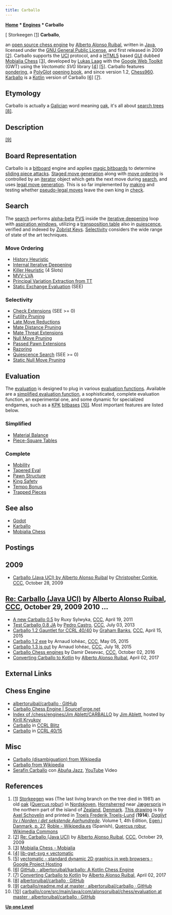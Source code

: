```yaml
---
title: Carballo
---
```

**[Home](Home "Home") * [Engines](Engines "Engines") * Carballo**

\[ Storkeegen <a id="cite-note-1" href="#cite-ref-1">[1]</a>
**Carballo**,

an [open source chess engine](Category:Open_Source "Category:Open Source") by [Alberto Alonso Ruibal](Alberto_Alonso_Ruibal "Alberto Alonso Ruibal"), written in [Java](Java "Java"),
licensed under the [GNU General Public License](Free_Software_Foundation#GPL "Free Software Foundation"), and first released in 2009 <a id="cite-note-2" href="#cite-ref-2">[2]</a>.
Carballo supports the [UCI](UCI "UCI") protocol, and a [HTML5](https://en.wikipedia.org/wiki/HTML5) based [GUI](GUI "GUI") dubbed [Mobialia Chess](index.php?title=Mobialia_Chess&action=edit&redlink=1 "Mobialia Chess (page does not exist)") <a id="cite-note-3" href="#cite-ref-3">[3]</a>, developed by [Lukas Laag](index.php?title=Lukas_Laag&action=edit&redlink=1 "Lukas Laag (page does not exist)") with the [Google Web Toolkit](https://en.wikipedia.org/wiki/Google_Web_Toolkit) (GWT) using the *Vectomatic SVG* library <a id="cite-note-4" href="#cite-ref-4">[4]</a> <a id="cite-note-5" href="#cite-ref-5">[5]</a>.
Carballo features [pondering](Pondering "Pondering"), a [PolyGlot](PolyGlot "PolyGlot") [opening book](Opening_Book "Opening Book"), and since version 1.2, [Chess960](Chess960 "Chess960"). [Karballo](index.php?title=Karballo&action=edit&redlink=1 "Karballo (page does not exist)") is a [Kotlin](<https://en.wikipedia.org/wiki/Kotlin_(programming_language)>) version of Carballo <a id="cite-note-6" href="#cite-ref-6">[6]</a> <a id="cite-note-7" href="#cite-ref-7">[7]</a>.

## Etymology

Carballo is actually a [Galician](https://en.wikipedia.org/wiki/Galician_language) word meaning [oak](https://en.wikipedia.org/wiki/Oak), it's all about [search trees](Search_Tree "Search Tree") <a id="cite-note-8" href="#cite-ref-8">[8]</a>.

## Description

<a id="cite-note-9" href="#cite-ref-9">[9]</a>

## Board Representation

Carballo is a [bitboard](Bitboards "Bitboards") engine and applies [magic bitboards](Magic_Bitboards "Magic Bitboards") to determine [sliding piece attacks](Sliding_Piece_Attacks "Sliding Piece Attacks").
[Staged move generation](Move_Generation#Staged "Move Generation") along with [move ordering](Move_Ordering "Move Ordering") is controlled by an [iterator](https://en.wikipedia.org/wiki/Iterator) object which gets the next move during [search](Search "Search"),
and uses [legal move generation](Move_Generation#Legal "Move Generation"). This is so far implemented by [making](Make_Move "Make Move") and testing whether [pseudo-legal moves](Pseudo-Legal_Move "Pseudo-Legal Move") leave the own king in [check](Check "Check").

## Search

The [search](Search "Search") performs [alpha-beta](Alpha-Beta "Alpha-Beta") [PVS](Principal_Variation_Search "Principal Variation Search") inside the [iterative deepening](Iterative_Deepening "Iterative Deepening") loop with [aspiration windows](Aspiration_Windows "Aspiration Windows"), utilizing a [transposition table](Transposition_Table "Transposition Table") also in [quiescence](Quiescence_Search "Quiescence Search"), verified and indexed by [Zobrist Keys](Zobrist_Hashing "Zobrist Hashing"). [Selectivity](Selectivity "Selectivity") considers the wide range of state of the art techniques.

### Move Ordering

- [History Heuristic](History_Heuristic "History Heuristic")
- [Internal Iterative Deepening](Internal_Iterative_Deepening "Internal Iterative Deepening")
- [Killer Heuristic](Killer_Heuristic "Killer Heuristic") (4 Slots)
- [MVV-LVA](MVV-LVA "MVV-LVA")
- [Principal Variation Extraction from TT](Principal_Variation "Principal Variation")
- [Static Exchange Evaluation](Static_Exchange_Evaluation "Static Exchange Evaluation") (SEE)

### Selectivity

- [Check Extensions](Check_Extensions "Check Extensions") (SEE >= 0)
- [Futility Pruning](Futility_Pruning "Futility Pruning")
- [Late Move Reductions](Late_Move_Reductions "Late Move Reductions")
- [Mate Distance Pruning](Mate_Distance_Pruning "Mate Distance Pruning")
- [Mate Threat Extensions](Mate_Threat_Extensions "Mate Threat Extensions")
- [Null Move Pruning](Null_Move_Pruning "Null Move Pruning")
- [Passed Pawn Extensions](Passed_Pawn_Extensions "Passed Pawn Extensions")
- [Razoring](Razoring "Razoring")
- [Quiescence Search](Quiescence_Search "Quiescence Search") (SEE >= 0)
- [Static Null Move Pruning](Reverse_Futility_Pruning "Reverse Futility Pruning")

## Evaluation

The [evaluation](Evaluation "Evaluation") is designed to plug in various [evaluation functions](Evaluation_Function "Evaluation Function"). Available are a [simplified evaluation function](Simplified_Evaluation_Function "Simplified Evaluation Function"), a sophisticated, complete evaluation function, an experimental one, and some dynamic for specialized endgames, such as a [KPK](KPK "KPK") [bitbases](Endgame_Bitbases "Endgame Bitbases") <a id="cite-note-10" href="#cite-ref-10">[10]</a>. Most important features are listed below.

### Simplified

- [Material Balance](Material#Balance "Material")
- [Piece-Square Tables](Piece-Square_Tables "Piece-Square Tables")

### Complete

- [Mobility](Mobility "Mobility")
- [Tapered Eval](Tapered_Eval "Tapered Eval")
- [Pawn Structure](Pawn_Structure "Pawn Structure")
- [King Safety](King_Safety "King Safety")
- [Tempo Bonus](Tempo "Tempo")
- [Trapped Pieces](Trapped_Pieces "Trapped Pieces")

## See also

- [Godot](Godot "Godot")
- [Karballo](index.php?title=Karballo&action=edit&redlink=1 "Karballo (page does not exist)")
- [Mobialia Chess](index.php?title=Mobialia_Chess&action=edit&redlink=1 "Mobialia Chess (page does not exist)")

## Postings

## 2009

- [Carballo (Java UCI) by Alberto Alonso Ruibal](http://www.talkchess.com/forum/viewtopic.php?t=30361) by [Christopher Conkie](index.php?title=Christopher_Conkie&action=edit&redlink=1 "Christopher Conkie (page does not exist)"), [CCC](CCC "CCC"), October 28, 2009

## [Re: Carballo (Java UCI)](http://www.talkchess.com/forum/viewtopic.php?t=30361&start=4) by [Alberto Alonso Ruibal](Alberto_Alonso_Ruibal "Alberto Alonso Ruibal"), [CCC](CCC "CCC"), October 29, 2009 2010 ...

- [A new Carballo 0.5](http://www.talkchess.com/forum/viewtopic.php?t=38788) by Ruxy Sylwyka, [CCC](CCC "CCC"), April 19, 2011
- [Test Carballo 0.8 JA](http://www.talkchess.com/forum/viewtopic.php?t=48528) by [Pedro Castro](Pedro_Castro "Pedro Castro"), [CCC](CCC "CCC"), July 03, 2013
- [Carballo 1.2 Gauntlet for CCRL 40/40](http://www.talkchess.com/forum/viewtopic.php?t=56014) by [Graham Banks](Graham_Banks "Graham Banks"), [CCC](CCC "CCC"), April 15, 2015
- [Carballo 1.2 exe](http://www.talkchess.com/forum/viewtopic.php?t=56244) by Arnaud lohéac, [CCC](CCC "CCC"), May 05, 2015
- [Carballo 1.3 is out](http://www.talkchess.com/forum/viewtopic.php?t=57007) by Arnaud lohéac, [CCC](CCC "CCC"), July 18, 2015
- [Carballo Chess engines](http://www.talkchess.com/forum/viewtopic.php?t=61579) by Damir Desevac, [CCC](CCC "CCC"), October 02, 2016
- [Converting Carballo to Kotlin](https://www.alonsoruibal.com/converting-carballo-kotlin/) by [Alberto Alonso Ruibal](Alberto_Alonso_Ruibal "Alberto Alonso Ruibal"), April 02, 2017

## External Links

## Chess Engine

- [albertoruibal/carballo · GitHub](https://github.com/albertoruibal/carballo)
- [Carballo Chess Engine | SourceForge.net](https://sourceforge.net/projects/carballo/)
- [Index of /chess/engines/Jim Ablett/CARBALLO](http://kirr.homeunix.org/chess/engines/Jim%20Ablett/CARBALLO/) by [Jim Ablett](Jim_Ablett "Jim Ablett"), hosted by [Kirill Kryukov](Kirill_Kryukov "Kirill Kryukov")
- [Carballo](http://www.computerchess.org.uk/ccrl/404/cgi/compare_engines.cgi?family=Carballo&print=Rating+list&print=Results+table&print=LOS+table&print=Ponder+hit+table&print=Eval+difference+table&print=Comopp+gamenum+table&print=Overlap+table&print=Score+with+common+opponents) in [CCRL Blitz](CCRL "CCRL")
- [Carballo](http://www.computerchess.org.uk/ccrl/4040/cgi/compare_engines.cgi?family=Carballo&print=Rating+list&print=Results+table&print=LOS+table&print=Ponder+hit+table&print=Eval+difference+table&print=Comopp+gamenum+table&print=Overlap+table&print=Score+with+common+opponents) in [CCRL 40/15](CCRL "CCRL")

## Misc

- [Carballo (disambiguation) from Wikipedia](https://en.wikipedia.org/wiki/Carballo_%28disambiguation%29)
- [Carballo from Wikipedia](https://en.wikipedia.org/wiki/Carballo)
- [Serafin Carballo](http://serafincarballo.com/) con [Abuña Jazz](http://serafincarballo.com/bio.html), [YouTube](https://en.wikipedia.org/wiki/YouTube) Video

## References

1. <a id="cite-ref-1" href="#cite-note-1">[1]</a> [Storkeegen](https://en.wikipedia.org/wiki/Storkeegen) was (The last living branch on the tree died in 1981) an old [oak](https://en.wikipedia.org/wiki/Oak) ([Quercus robur](https://en.wikipedia.org/wiki/Quercus_robur)) in [Nordskoven](http://horns-herred.dk/page70.html), [Hornsherred](https://en.wikipedia.org/wiki/Hornsherred) near [Jægerspris](https://en.wikipedia.org/wiki/J%C3%A6gerspris) in the northern part of the island of [Zealand](https://en.wikipedia.org/wiki/Zealand), [Denmark](https://en.wikipedia.org/wiki/Denmark). [This drawing](https://commons.wikimedia.org/wiki/File:Storkeegen.jpg) is by [Axel Schovelin](http://da.wikipedia.org/wiki/Axel_Schovelin) and printed in [Troels Frederik Troels-Lund](https://en.wikipedia.org/wiki/Troels_Frederik_Lund) (**1914**). *[Daglivt liv i Norden i det sekstende Aarhundrede](http://runeberg.org/dagligt/)*. Volume 1, 4th Edition, [Egen i Danmark, p. 27](http://runeberg.org/dagligt/1/0079.html), [Roble - Wikipedia.es](https://es.wikipedia.org/wiki/Roble) (Spanish), [Quercus robur](http://commons.wikimedia.org/wiki/Quercus_robur), [Wikimedia Commons](https://en.wikipedia.org/wiki/Wikimedia_Commons)
1. <a id="cite-ref-2" href="#cite-note-2">[2]</a> [Re: Carballo (Java UCI)](http://www.talkchess.com/forum/viewtopic.php?t=30361&start=4) by [Alberto Alonso Ruibal](Alberto_Alonso_Ruibal "Alberto Alonso Ruibal"), [CCC](CCC "CCC"), October 29, 2009
1. <a id="cite-ref-3" href="#cite-note-3">[3]</a> [Mobialia Chess - Mobialia](http://www.mobialia.com/apps/chess/)
1. <a id="cite-ref-4" href="#cite-note-4">[4]</a> [lib-gwt-svg « vectomatic](https://www.vectomatic.org/libs/lib-gwt-svg)
1. <a id="cite-ref-5" href="#cite-note-5">[5]</a> [vectomatic - standard dynamic 2D graphics in web browsers - Google Project Hosting](https://code.google.com/archive/p/vectomatic/)
1. <a id="cite-ref-6" href="#cite-note-6">[6]</a> [GitHub - albertoruibal/karballo: A Kotlin Chess Engine](https://github.com/albertoruibal/karballo)
1. <a id="cite-ref-7" href="#cite-note-7">[7]</a> [Converting Carballo to Kotlin](https://www.alonsoruibal.com/converting-carballo-kotlin/) by [Alberto Alonso Ruibal](Alberto_Alonso_Ruibal "Alberto Alonso Ruibal"), April 02, 2017
1. <a id="cite-ref-8" href="#cite-note-8">[8]</a> [albertoruibal/carballo · GitHub](https://github.com/albertoruibal/carballo)
1. <a id="cite-ref-9" href="#cite-note-9">[9]</a> [carballo/readme.md at master · albertoruibal/carballo · GitHub](https://github.com/albertoruibal/carballo/blob/master/readme.md)
1. <a id="cite-ref-10" href="#cite-note-10">[10]</a> [carballo/core/src/main/java/com/alonsoruibal/chess/evaluation at master · albertoruibal/carballo · GitHub](https://github.com/albertoruibal/carballo/tree/master/core/src/main/java/com/alonsoruibal/chess/evaluation)

**[Up one Level](Engines "Engines")**

